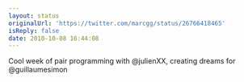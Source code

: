 ```yaml
---
layout: status
originalUrl: 'https://twitter.com/marcgg/status/26766418465'
isReply: false
date: 2010-10-08 16:44:08
---
```


Cool week of pair programming with @julienXX, creating dreams for @guillaumesimon
